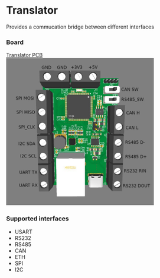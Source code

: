 # Translator
Provides a commucation bridge between different interfaces

### Board
[Translator PCB](https://oshwlab.com/optim0/translator)  
<img src="doc/board.jpg" alt="drawing" style="width:400px;"/>

### Supported interfaces
- USART
- RS232
- RS485
- CAN
- ETH
- SPI
- I2C
